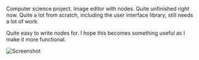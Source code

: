 Computer science project. Image editor with nodes. Quite unfinished right now. Quite a lot from scratch, including the user interface library, still needs a lot of work.

Quite easy to write nodes for. I hope this becomes something useful as I make it more functional.

![Screenshot](https://user-images.githubusercontent.com/23642861/61675320-bbd57300-acef-11e9-9c3f-a74d19e6d70c.png)
